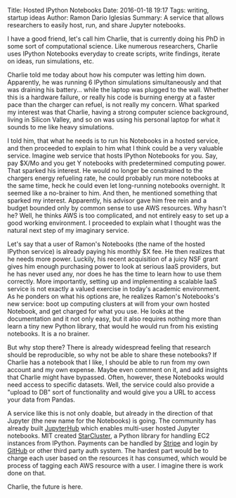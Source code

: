 Title: Hosted IPython Notebooks
Date: 2016-01-18 19:17
Tags: writing, startup ideas
Author: Ramon Dario Iglesias
Summary: A service that allows researchers to easily host, run, and share Jupyter notebooks.

I have a good friend, let's call him Charlie, that is currently doing his PhD in some sort of computational science. Like numerous researchers, Charlie uses IPython Notebooks everyday to create scripts, write findings, iterate on ideas, run simulations, etc.

Charlie told me today about how his computer was letting him down. Apparently, he was running 6 IPython simulations simultaneously and that was draining his battery... while the laptop was plugged to the wall. Whether this is a hardware failure, or really his code is burning energy at a faster pace than the charger can refuel, is not really my concern. What sparked my interest was that Charlie, having a strong computer science background, living in Silicon Valley, and so on was using his personal laptop for what it sounds to me like heavy simulations.

I told him, that what he needs is to run his Notebooks in a hosted service, and then proceeded to explain to him what I think could be a very valuable service. Imagine web service that hosts IPython Notebooks for you. Say, pay $X/Mo and you get Y notebooks with predetermined computing power. That sparked his interest. He would no longer be constrained to the chargers energy refueling rate, he could probably run more notebooks at the same time, heck he could even let long-running notebooks overnight. It seemed like a no-brainer to him. And then, he mentioned something that sparked my interest. Apparently, his advisor gave him free rein and a budget bounded only by common sense to use AWS resources. Why hasn't he? Well, he thinks AWS is too complicated, and not entirely easy to set up a good working environment. I proceeded to explain what I thought was the natural next step of my imaginary service.

Let's say that a user of Ramon's Notebooks (the name of the hosted IPython service) is already paying his monthly $X fee. He then realizes that he needs more power. Luckily, his recent acquisition of a juicy NSF grant gives him enough purchasing power to look at serious IaaS providers, but he has never used any, nor does he has the time to learn how to use them correctly. More importantly, setting up and implementing a scalable IaaS service is not exactly a valued exercise in today's academic environment. As he ponders on what his options are, he realizes Ramon's Notebooks's new service: boot up computing clusters at will from your own hosted Notebook, and get charged for what you use. He looks at the documentation and it not only easy, but it also requires nothing more than learn a tiny new Python library, that would he would run from his existing notebooks. It is a no brainer.

But why stop there? There is already widespread feeling that research should be reproducible, so why not be able to share these notebooks? If Charlie has a notebook that I like, I should be able to run from my own account and my own expense. Maybe even comment on it, and add insights that Charlie might have bypassed. Often, however, these Notebooks would need access to specific datasets. Well, the service could also provide a "upload to DB" sort of functionality and would give you a URL to access your data from Pandas. 

A service like this is not only doable, but already in the direction of that Jupyter (the new name for the Notebooks) is going. The community has already built   [JupyterHub](https://github.com/jupyter/jupyterhub) which enables multi-user hosted Jupyter notebooks. MIT created [StarCluster](http://star.mit.edu/cluster/), a Python library for handling EC2 instances from IPython. Payments can be handled by [Stripe](stripe.com) and login by [GitHub](github.com) or other third party auth system. The hardest part would be to charge each user based on the resources it has consumed, which would be process of tagging each AWS resource with a user. I imagine there is work done on that. 

Charlie, the future is here.

